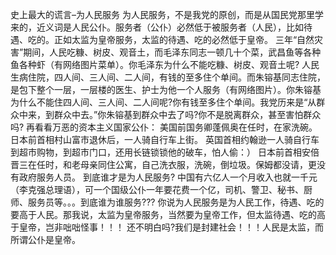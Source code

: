 史上最大的谎言–为人民服务
为人民服务，不是我党的原创，而是从国民党那里学来的，近义词是人民公仆。服务者（公仆）必然低于被服务者（人民），比如待遇、吃的。正如太监为皇帝服务，太监的待遇、吃的必然低于皇帝。
三年“自然灾害”期间，人民吃糠、树皮、观音土，而毛泽东同志一顿几十个菜，武昌鱼等各种鱼各种虾（有网络图片菜单）。你毛泽东为什么不能吃糠、树皮、观音土呢?
人民生病住院，四人间、三人间、二人间，有钱的至多住个单间。而朱镕基同志住院，是包下整个一层，一层楼的医生、护士为他一个人服务（有网络图片）。你朱镕基为什么不能住四人间、三人间、二人间呢?你有钱至多住个单间。我党历来是“从群众中来，到群众中去。”你朱镕基到群众中去了吗?你不是脱离群众，甚至害怕群众吗?
再看看万恶的资本主义国家公仆：
美国前国务卿蓬佩奥在任时，在家洗碗。
日本前首相村山富市退休后，一人骑自行车上街。
英国首相约翰逊一人骑自行车到超市购物，到超市门口，还用长链锁锁他的破车，怕人偷：）
日本前首相安倍晋三在任时，和老母亲同住公寓，自己洗衣服，洗碗，倒垃圾。保姆都没请，更没有政府服务人员。
到底谁才是为人民服务?
中国有六亿人一个月收入也就一千元（李克强总理语），可一个国级公仆一年要花费一个亿，司机、警卫、秘书、厨师、服务员等。。。到底谁为谁服务???
你说为人民服务是为人民工作，待遇、吃的要高于人民。那我说，太监为皇帝服务，当然要为皇帝工作，但太监待遇、吃的高于皇帝，岂非咄咄怪事！！！
还不明白吗?我们是封建社会！！！人民是太监，而所谓公仆是皇帝。